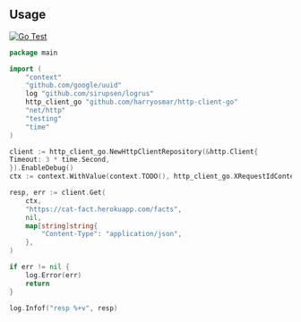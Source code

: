 ## Usage

[![Go Test](https://github.com/harryosmar/http-client-go/actions/workflows/go_test.yml/badge.svg)](https://github.com/harryosmar/http-client-go/actions/workflows/go_test.yml)

```go
package main

import (
	"context"
	"github.com/google/uuid"
	log "github.com/sirupsen/logrus"
	http_client_go "github.com/harryosmar/http-client-go"
	"net/http"
	"testing"
	"time"
)

client := http_client_go.NewHttpClientRepository(&http.Client{
Timeout: 3 * time.Second,
}).EnableDebug()
ctx := context.WithValue(context.TODO(), http_client_go.XRequestIdContext, uuid.New().String())

resp, err := client.Get(
    ctx,
    "https://cat-fact.herokuapp.com/facts",
    nil,
    map[string]string{
        "Content-Type": "application/json",
    },
)

if err != nil {
	log.Error(err)
	return
}

log.Infof("resp %+v", resp)
```